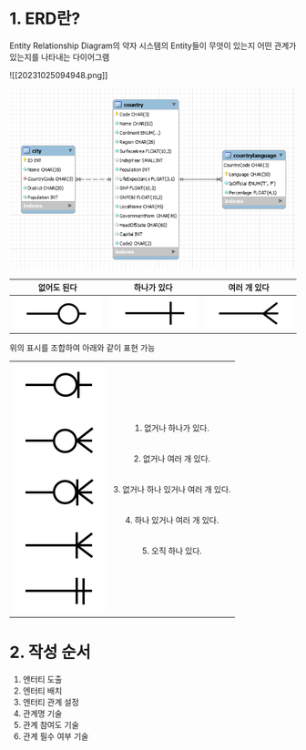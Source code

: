 # 1. ERD란?

Entity Relationship Diagram의 약자
시스템의 Entity들이 무엇이 있는지 어떤 관계가 있는지를 나타내는 다이어그램

![[20231025094948.png]]

<img src="/assets/20231025094948.png">

|              없어도 된다               |              하나가 있다               |              여러 개 있다              |
| :------------------------------------: | :------------------------------------: | :------------------------------------: |
| <img src="/assets/20231025103029.png"> | <img src="/assets/20231025103043.png"> | <img src="/assets/20231025103106.png"> |

위의 표시를 조합하여 아래와 같이 표현 가능

|                                        |                                                                                                                                                                                       |
| :------------------------------------: | :-----------------------------------------------------------------------------------------------------------------------------------------------------------------------------------: |
| <img src="/assets/20231025102244.png"> | 1. 없거나 하나가 있다.<br><br><br> 2. 없거나 여러 개 있다. <br><br><br> 3. 없거나 하나 있거나 여러 개 있다. <br><br><br> 4. 하나 있거나 여러 개 있다. <br><br><br> 5. 오직 하나 있다. |

# 2. 작성 순서

1. 엔터티 도출
2. 엔터티 배치
3. 엔터티 관계 설정
4. 관계명 기술
5. 관계 참여도 기술
6. 관계 필수 여부 기술
